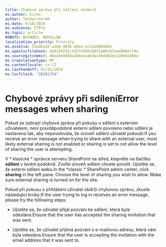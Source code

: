 ```yaml
---
title: Chybová zpráva při sdílení souborů
ms.author: kirks
author: Techwriter40
ms.date: 9/18/2018
ms.audience: ITPro
ms.topic: article
ROBOTS: NOINDEX, NOFOLLOW
localization_priority: Priority
ms.assetid: 51ad61e5-a1b8-483b-b6a3-ec13ed09dd68
ms.openlocfilehash: b58334fd2c435743d9cb032a80c07aee0666cf4a
ms.sourcegitcommit: d6ea5e9458a2b8ceaab3ac4bd483e1130b9a398a
ms.translationtype: MT
ms.contentlocale: cs-CZ
ms.lasthandoff: 01/15/2019
ms.locfileid: "28281754"
---
```

# <a name="error-messages-when-sharing"></a><span data-ttu-id="c6b15-102">Chybové zprávy při sdílení</span><span class="sxs-lookup"><span data-stu-id="c6b15-102">Error messages when sharing</span></span>

<span data-ttu-id="c6b15-103">Pokud se zobrazí chybová zpráva při pokusu o sdílení s externím uživatelem, není pravděpodobně externí sdílení povoleno nebo sdílení je nastavena tak, aby nepovolovala, že úroveň sdílení uživatel pokouší.</span><span class="sxs-lookup"><span data-stu-id="c6b15-103">If you receive an error message when trying to share with an external user, most likely external sharing is not enabled or sharing is set to not allow the level of sharing the user is attempting.</span></span>
  
<span data-ttu-id="c6b15-p101">V \* klasické \* správce serveru SharePoint na střed, klepněte na tlačítko **sdílení** v levém podokně. Zvolte úroveň sdílení chcete povolit. Ujistěte se, že externí sdílení webu.</span><span class="sxs-lookup"><span data-stu-id="c6b15-p101">In the  \*classic \* SharePoint admin center, click **sharing** in the left pane. Choose the level of sharing you wish to allow. Make sure external sharing is turned on for the site.</span></span> 
  
<span data-ttu-id="c6b15-107">Pokud při pokusu o přihlášení uživatel obdrží chybovou zprávu, zkuste následující kroky:</span><span class="sxs-lookup"><span data-stu-id="c6b15-107">If the user trying to log in receives an error message, please try the following steps:</span></span>
  
- <span data-ttu-id="c6b15-108">Ujistěte se, že uživatel přijal pozvání ke sdílení, která byla odeslána.</span><span class="sxs-lookup"><span data-stu-id="c6b15-108">Ensure that the user has accepted the sharing invitation that was sent.</span></span>
    
- <span data-ttu-id="c6b15-109">Ujistěte se, že uživatel přijímá pozvání s e-mailovou adresu, která vám byla odeslána.</span><span class="sxs-lookup"><span data-stu-id="c6b15-109">Ensure that the user is accepting the invitation with the email address that it was sent to.</span></span>
    

